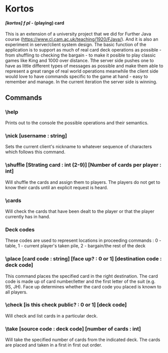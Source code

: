 # Kortos 
#### *[kortos] f pl* - (playing) card

This is an extension of a university project that we did for Further Java course (https://www.cl.cam.ac.uk/teaching/1920/FJava/). And it is also an experiment in server/client system design. The basic function of the application is to support as much of real card deck operations as possible - from shuffling to checking the bargain - to make it posible to play classic games like King and 1000 over distance. Tthe server side pushes one to have as little different types of messages as possible and make them able to represent a great range of real world operations meanwhile the client side would love to have commands specific to the game at hand - easy to remember and manage. In the current iteration the server side is winning. 

## Commands

### \help
Prints out to the console the possible operations and their semantics.
### \nick [username : string]
Sets the current client's nickname to whatever sequence of characters which follows this command.
### \shuffle [Strating card : int (2-9)] [Number of cards per player : int]
Will shuffle the cards and assign them to players. The players do not get to know their cards until an explicit request is heard.
### \cards
Will check the cards that have been dealt to the player or that the player currently has in hand.
### Deck codes
These codes are used to represent locations in proceeding commands : 0 - table, 1 - current player's taken pile, 2 - bargain/the rest of the deck
### \place [card code : string] [face up? : 0 or 1] [destination code : deck code]
This command places the specified card in the right destination. The card code is made up of card number/letter and the first letter of the suit (e.g. 9S, JH).  Face up determines whether the card code you placed is known to all players.
### \check [is this check public? : 0 or 1] [deck code]
Will check and list cards in a particular deck. 
### \take [source code : deck code] [number of cards : int]
Will take the specified number of cards from the indicated deck. The cards are placed and taken in a first in first out order.

              
